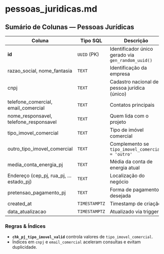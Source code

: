 
# pessoas_juridicas.md

## Sumário de Colunas — Pessoas Jurídicas

| Coluna | Tipo SQL | Descrição |
|--------|----------|-----------|
| **id** | `UUID` (PK) | Identificador único gerado via `gen_random_uuid()` |
| razao_social, nome_fantasia | `TEXT` | Identificação da empresa |
| cnpj | `TEXT` | Cadastro nacional de pessoa jurídica (único) |
| telefone_comercial, email_comercial | `TEXT` | Contatos principais |
| nome_responsavel, telefone_responsavel | `TEXT` | Quem lida com o projeto |
| tipo_imovel_comercial | `TEXT` | Tipo de imóvel comercial |
| outro_tipo_imovel_comercial | `TEXT` | Complemento se `tipo_imovel_comercial = 'outro'` |
| media_conta_energia_pj | `TEXT` | Média da conta de energia atual |
| Endereço (cep_pj, rua_pj, … estado_pj) | `TEXT` | Localização do negócio |
| pretensao_pagamento_pj | `TEXT` | Forma de pagamento desejada |
| created_at | `TIMESTAMPTZ` | Timestamp de criação |
| data_atualizacao | `TIMESTAMPTZ` | Atualizado via trigger |

### Regras & Índices
* **`chk_pj_tipo_imovel_valid`** controla valores de `tipo_imovel_comercial`.
* Índices em `cnpj` e `email_comercial` aceleram consultas e evitam duplicidade.

